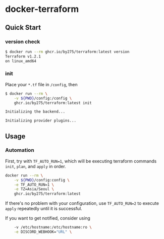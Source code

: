 # docker-terraform

## Quick Start

### version check

```bash
$ docker run --rm ghcr.io/by275/terraform:latest version
Terraform v1.2.1
on linux_amd64
```

### init

Place your `*.tf` file in `/config`, then

```bash
$ docker run --rm \
    -v ${PWD}/config:/config \
    ghcr.io/by275/terraform:latest init

Initializing the backend...

Initializing provider plugins...

```

## Usage

### Automation

First, try with `TF_AUTO_RUN=1`, which will be executing terraform commands `init`, `plan`, and `apply` in order.

```bash
docker run --rm \
    -v ${PWD}/config:config \
    -e TF_AUTO_RUN=1 \
    -e TZ=Asia/Seoul \
    ghcr.io/by275/terraform:latest
```

If there's no problem with your configuration, use `TF_AUTO_RUN=2` to execute `apply` repeatedly until it is successful.

If you want to get notified, consider using

```bash
    -v /etc/hostname:/etc/hostname:ro \
    -e DISCORD_WEBHOOK="URL" \
```
